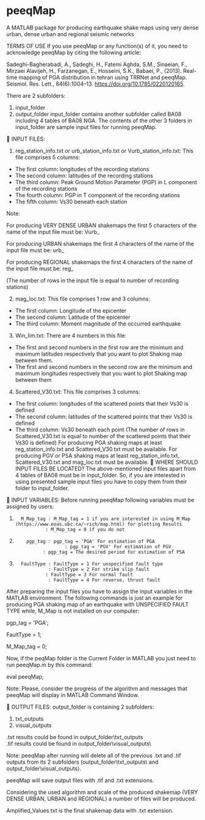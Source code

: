 # peeqMap
A MATLAB package for producing earthquake shake maps using very dense urban, dense urban and regional seismic networks

TERMS OF USE
   If you use peeqMap or any function(s) of it, you need to acknowledge 
   peeqMap by citing the following article:

   Sadeghi-Bagherabadi, A., Sadeghi, H., Fatemi Aghda, S.M., Sinaeian, F., Mirzaei Alavijeh, H., Farzanegan, E., Hosseini, S.K., Babaei, P., (2013). Real-time mapping of PGA distribution in tehran using TRRNet and peeqMap. Seismol. Res. Lett., 84(6):1004–13. https://doi.org/10.1785/0220120165.   

There are 2 subfolders:
1.	input_folder
2.	output_folder
input_folder contains another subfolder called BA08 including 4 tables of BA08 NGA. 
The contents of the other 3 folders in input_folder are sample input files for running peeqMap. 

	INPUT FILES:

1.	reg_station_info.txt or urb_station_info.txt or Vurb_station_info.txt: This file comprises 5 columns:
-	The first column: longitudes of the recording stations
-	The second column: latitudes of the recording stations 
-	The third column: Peak Ground Motion Parameter (PGP) in L component of the recording stations
-	The fourth column: PGP in T component of the recording stations
-	The fifth column: Vs30 beneath each station

Note:

For producing VERY DENSE URBAN shakemaps the first 5 characters of the name of the input file must be:
Vurb_ 

For producing URBAN shakemaps the first 4 characters of the name of the input file must be:
urb_ 

For producing REGIONAL shakemaps the first 4 characters of the name of the input file must be:
reg_ 
            
(The number of rows in the input file is equal to number of recording stations)

2.	mag_loc.txt: This file comprises 1 row and 3 columns:
-	The first column: Longitude of the epicenter
-	The second column: Latitude of the epicenter
-	The third column: Moment magnitude of the occurred earthquake

3.	Win_lim.txt: There are 4 numbers in this file:
-	The first and second numbers in the first row are the minimum and maximum latitudes respectively that you want to plot Shaking map between them.
-	The first and second numbers in the second row are the minimum and maximum longitudes respectively that you want to plot Shaking map between them

4.	Scattered_V30.txt: This file comprises 3 columns:
-	The first column: longitudes of the scattered points that their Vs30 is defined
-	The second column: latitudes of the scattered points that their Vs30 is defined
-	The third column: Vs30 beneath each point
(The number of rows in Scattered_V30.txt is equal to number of the scattered points that their Vs30 is defined)
For producing PGA shaking maps at least reg_station_info.txt   and Scattered_V30.txt must be available.
For producing PGV or PSA shaking maps at least reg_station_info.txt, Scattered_V30.txt and mag_loc.txt must be available.
	WHERE SHOULD INPUT FILES BE LOCATED?
The above-mentioned input files apart from 4 tables of BA08 must be in input_folder. So, if you are interested in using presented sample input files you have to copy them from their folder to input_folder.

	INPUT VARIABLES:
Before running peeqMap following variables must be assigned by users:

1.	     M_Map_tag : M_Map_tag = 1 if you are interested in using M_Map (https://www.eoas.ubc.ca/~rich/map.html) for plotting Results
                  : M_Map_tag = 0 if you do not

2.	       pgp_tag : pgp_tag = 'PGA' For estimation of PGA
            	         : pgp_tag = 'PGV' For estimation of PGV
       	         : pgp_tag = The desired period for estimation of PSA

3.	     FaultType : FaultType = 1 For unspecified fault type
            	   : FaultType = 2 For strike slip fault
                  : FaultType = 3 For normal fault
            	   : FaultType = 4 For reverse, thrust fault


After preparing the input files you have to assign the input variables in the MATLAB environment. The following commands is just an example for producing PGA shaking map of an earthquake with UNSPECIFIED FAULT TYPE while, M_Map is not installed on our computer:

pgp_tag = 'PGA';

FaultType = 1;

M_Map_tag = 0;

Now, if the peqMap folder is the Current Folder in MATLAB you just need to run peeqMap.m by this command:

eval peeqMap;

Note:
Please, consider the progress of the algorithm and messages that peeqMap will display in MATLAB Command Window.

	OUTPUT FILES:
output_folder is containing 2 subfolders:

1.	txt_outputs
2.	visual_outputs

.txt results could be found in output_folder\txt_outputs\
.tif results could be found in output_folder\visual_outputs\

Note:
peeqMap after running will delete all of the previous .txt and .tif outputs from its 2 subfolders (output_folder\txt_outputs\ and output_folder\visual_outputs\).

peeqMap will save output files with .tif and .txt extensions. 

Considering the used algorithm and scale of the produced shakemap (VERY DENSE URBAN, URBAN and REGIONAL) a number of files will be produced. 

Amplified_Values.txt is the final shakemap data with .txt extension. 
